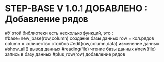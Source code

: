 # STEP-BASE V 1.0.1 ДОБАВЛЕНО : Добавление рядов

#У этой библиотеки есть несколько функций, это : 
#base=new_base(row,column) создание базы данных row = кол.рядов column = количество столбов
#edit(row,column,data) изменение данных
#show_all() вывод данных
#reading(file) чтение базы данных
#new(file) запись в базу данных
#plus_row(row) добавление рядов
